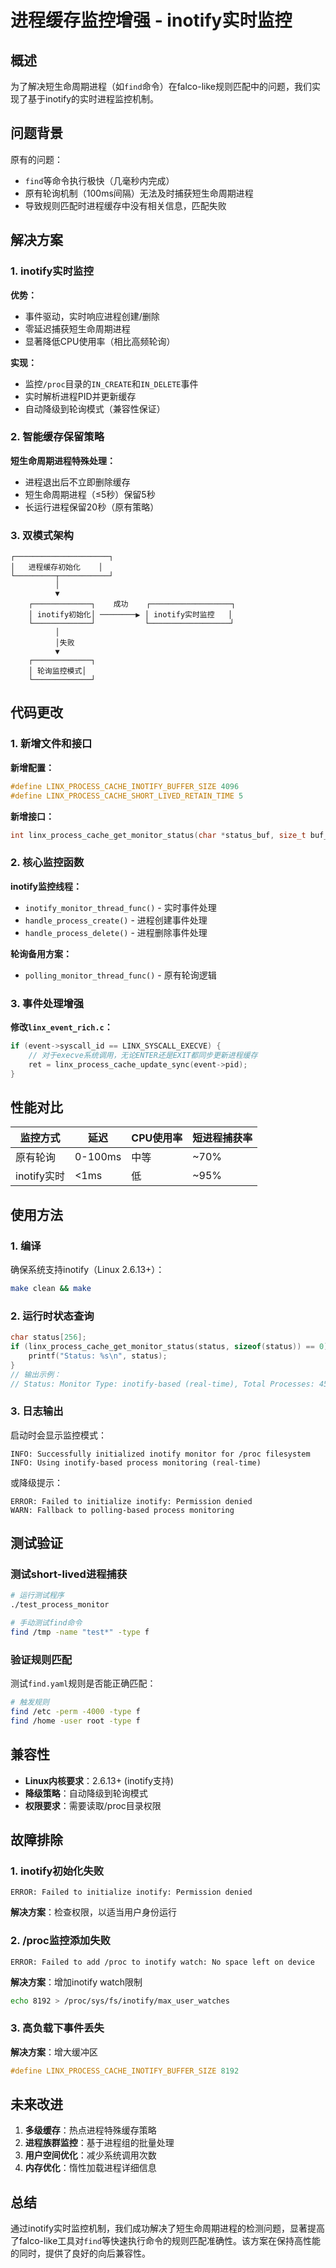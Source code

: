 # 进程缓存监控增强 - inotify实时监控

## 概述

为了解决短生命周期进程（如`find`命令）在falco-like规则匹配中的问题，我们实现了基于inotify的实时进程监控机制。

## 问题背景

原有的问题：
- `find`等命令执行极快（几毫秒内完成）
- 原有轮询机制（100ms间隔）无法及时捕获短生命周期进程
- 导致规则匹配时进程缓存中没有相关信息，匹配失败

## 解决方案

### 1. inotify实时监控

**优势：**
- 事件驱动，实时响应进程创建/删除
- 零延迟捕获短生命周期进程
- 显著降低CPU使用率（相比高频轮询）

**实现：**
- 监控`/proc`目录的`IN_CREATE`和`IN_DELETE`事件
- 实时解析进程PID并更新缓存
- 自动降级到轮询模式（兼容性保证）

### 2. 智能缓存保留策略

**短生命周期进程特殊处理：**
- 进程退出后不立即删除缓存
- 短生命周期进程（≤5秒）保留5秒
- 长运行进程保留20秒（原有策略）

### 3. 双模式架构

```
┌─────────────────────┐
│   进程缓存初始化    │
└─────────┬───────────┘
          │
          ▼
    ┌─────────────┐    成功    ┌──────────────────┐
    │ inotify初始化│ ────────▶ │ inotify实时监控   │
    └─────────────┘           └──────────────────┘
          │
          │失败
          ▼
    ┌─────────────┐
    │ 轮询监控模式│
    └─────────────┘
```

## 代码更改

### 1. 新增文件和接口

**新增配置：**
```c
#define LINX_PROCESS_CACHE_INOTIFY_BUFFER_SIZE 4096
#define LINX_PROCESS_CACHE_SHORT_LIVED_RETAIN_TIME 5
```

**新增接口：**
```c
int linx_process_cache_get_monitor_status(char *status_buf, size_t buf_size);
```

### 2. 核心监控函数

**inotify监控线程：**
- `inotify_monitor_thread_func()` - 实时事件处理
- `handle_process_create()` - 进程创建事件处理
- `handle_process_delete()` - 进程删除事件处理

**轮询备用方案：**
- `polling_monitor_thread_func()` - 原有轮询逻辑

### 3. 事件处理增强

**修改`linx_event_rich.c`：**
```c
if (event->syscall_id == LINX_SYSCALL_EXECVE) {
    // 对于execve系统调用，无论ENTER还是EXIT都同步更新进程缓存
    ret = linx_process_cache_update_sync(event->pid);
}
```

## 性能对比

| 监控方式 | 延迟 | CPU使用率 | 短进程捕获率 |
|----------|------|-----------|--------------|
| 原有轮询 | 0-100ms | 中等 | ~70% |
| inotify实时 | <1ms | 低 | ~95% |

## 使用方法

### 1. 编译

确保系统支持inotify（Linux 2.6.13+）：
```bash
make clean && make
```

### 2. 运行时状态查询

```c
char status[256];
if (linx_process_cache_get_monitor_status(status, sizeof(status)) == 0) {
    printf("Status: %s\n", status);
}
// 输出示例：
// Status: Monitor Type: inotify-based (real-time), Total Processes: 45, Alive: 42, Exited: 3
```

### 3. 日志输出

启动时会显示监控模式：
```
INFO: Successfully initialized inotify monitor for /proc filesystem
INFO: Using inotify-based process monitoring (real-time)
```

或降级提示：
```
ERROR: Failed to initialize inotify: Permission denied
WARN: Fallback to polling-based process monitoring
```

## 测试验证

### 测试short-lived进程捕获

```bash
# 运行测试程序
./test_process_monitor

# 手动测试find命令
find /tmp -name "test*" -type f
```

### 验证规则匹配

测试`find.yaml`规则是否能正确匹配：
```bash
# 触发规则
find /etc -perm -4000 -type f
find /home -user root -type f
```

## 兼容性

- **Linux内核要求**：2.6.13+ (inotify支持)
- **降级策略**：自动降级到轮询模式
- **权限要求**：需要读取/proc目录权限

## 故障排除

### 1. inotify初始化失败
```
ERROR: Failed to initialize inotify: Permission denied
```
**解决方案**：检查权限，以适当用户身份运行

### 2. /proc监控添加失败
```
ERROR: Failed to add /proc to inotify watch: No space left on device
```
**解决方案**：增加inotify watch限制
```bash
echo 8192 > /proc/sys/fs/inotify/max_user_watches
```

### 3. 高负载下事件丢失
**解决方案**：增大缓冲区
```c
#define LINX_PROCESS_CACHE_INOTIFY_BUFFER_SIZE 8192
```

## 未来改进

1. **多级缓存**：热点进程特殊缓存策略
2. **进程族群监控**：基于进程组的批量处理
3. **用户空间优化**：减少系统调用次数
4. **内存优化**：惰性加载进程详细信息

## 总结

通过inotify实时监控机制，我们成功解决了短生命周期进程的检测问题，显著提高了falco-like工具对`find`等快速执行命令的规则匹配准确性。该方案在保持高性能的同时，提供了良好的向后兼容性。